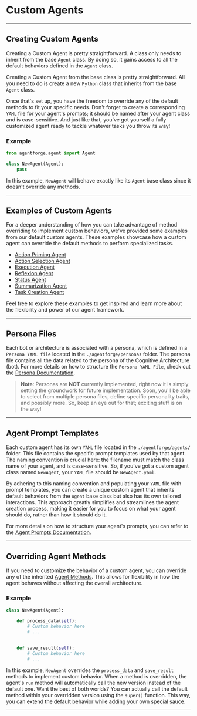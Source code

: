 # Custom Agents

---

## Creating Custom Agents

Creating a Custom Agent is pretty straightforward. A  class only needs to inherit from the base `Agent` class. By doing so, it gains access to all the default behaviors defined in the `Agent` class.

Creating a Custom Agent from the base class is pretty straightforward. All you need to do is create a new `Python` class that inherits from the base `Agent` class. 

Once that's set up, you have the freedom to override any of the default methods to fit your specific needs. Don't forget to create a corresponding `YAML` file for your agent's prompts; it should be named after your agent class and is case-sensitive. And just like that, you've got yourself a fully customized agent ready to tackle whatever tasks you throw its way!

### Example
```python
from agentforge.agent import Agent

class NewAgent(Agent):
    pass
```

In this example, `NewAgent` will behave exactly like its `Agent` base class since it doesn't override any methods.

---

## Examples of Custom Agents

For a deeper understanding of how you can take advantage of method overriding to implement custom behaviors, we've provided some examples from our default custom agents. These examples showcase how a custom agent can override the default methods to perform specialized tasks.

- [Action Priming Agent](PredefinedAgents/ActionPrimingAgent.md)
- [Action Selection Agent](PredefinedAgents/ActionSelectionAgent.md)
- [Execution Agent](PredefinedAgents/ExecutionAgent.md)
- [Reflexion Agent](PredefinedAgents/ReflexionAgent.md)
- [Status Agent](PredefinedAgents/StatusAgent.md)
- [Summarization Agent](PredefinedAgents/SummarizationAgent.md)
- [Task Creation Agent](PredefinedAgents/TaskCreationAgent.md)

Feel free to explore these examples to get inspired and learn more about the flexibility and power of our agent framework.

---

## Persona Files

Each bot or architecture is associated with a persona, which is defined in a `Persona YAML file` located in the `./agentforge/personas` folder. The persona file contains all the data related to the persona of the Cognitive Architecture (bot). For more details on how to structure the `Persona YAML File`, check out the [Persona Documentation](../Personas/Personas.md).

> **Note**: Personas are **NOT** currently implemented, right now it is simply setting the groundwork for future implementation. Soon, you'll be able to select from multiple persona files, define specific personality traits, and possibly more. So, keep an eye out for that; exciting stuff is on the way!

---

## Agent Prompt Templates

Each custom agent has its own `YAML` file located in the `./agentforge/agents/` folder. This file contains the specific prompt templates used by that agent. The naming convention is crucial here: the filename must match the class name of your agent, and is case-sensitive. So, if you've got a custom agent class named `NewAgent`, your `YAML` file should be `NewAgent.yaml`.

By adhering to this naming convention and populating your `YAML` file with prompt templates, you can create a unique custom agent that inherits default behaviors from the `Agent` base class but also has its own tailored interactions. This approach greatly simplifies and streamlines the agent creation process, making it easier for you to focus on what your agent should do, rather than how it should do it.

For more details on how to structure your agent's prompts, you can refer to the [Agent Prompts Documentation](Prompts/AgentPrompts.md).

---

## Overriding Agent Methods

If you need to customize the behavior of a custom agent, you can override any of the inherited [Agent Methods](AgentMethods.md). This allows for flexibility in how the agent behaves without affecting the overall architecture.

### Example
```python
class NewAgent(Agent):

    def process_data(self):
        # Custom behavior here
        # ...
     
    
    def save_result(self):
        # Custom behavior here
        # ...
```

In this example, `NewAgent` overrides the `process_data` and `save_result` methods to implement custom behavior. When a method is overridden, the agent's `run` method will automatically call the new version instead of the default one. Want the best of both worlds? You can actually call the default method within your overridden version using the `super()` function. This way, you can extend the default behavior while adding your own special sauce.

---